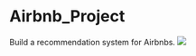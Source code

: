 # Airbnb_Project
Build a recommendation system for Airbnbs.
![](https://th.bing.com/th/id/R.b7026f03d76d7999d642c57bd86051dd?rik=ayFeV62qBnDLFw&riu=http%3a%2f%2flatfusa.com%2fmedia%2fuploads%2f2020%2f12%2f10%2fairbnb-678x381.jpg&ehk=ygq%2b0vwi%2fzEoTYEvWfsJBqmk%2fkR5qvJOeZ21pB3tL2o%3d&risl=&pid=ImgRaw&r=0)
